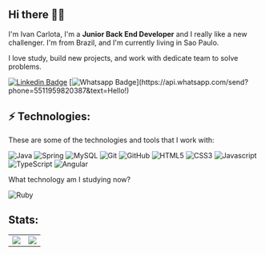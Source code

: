 ## Hi there 📝🚀
I'm Ivan Carlota, I'm a **Junior Back End Developer** and I really like a new challenger. I'm from Brazil, and I'm currently living in Sao Paulo.

I love study, build new projects, and work with dedicate team to solve problems.

[![Linkedin Badge](https://img.shields.io/badge/-LinkedIn-blue?style=flat-square&logo=Linkedin&logoColor=white&link=https://www.linkedin.com/in/ivan-carlota/)](https://www.linkedin.com/in/ivan-carlota/)
[![Whatsapp Badge](https://img.shields.io/badge/-Whatsapp-4CA143?style=flat-square&labelColor=4CA143&logo=whatsapp&logoColor=white&link=https://api.whatsapp.com/send?phone=5511959820387&text=Hello!)](https://api.whatsapp.com/send?phone=5511959820387&text=Hello!)

## ⚡ Technologies:

These are some of the technologies and tools that I work with:

![Java](https://img.shields.io/badge/-Java-007396?style=flat-square&logo=java&logoColor=white)
![Spring](https://img.shields.io/badge/-Spring-6DB33F?style=flat-square&logo=spring&logoColor=white)
![MySQL](https://img.shields.io/badge/-MySQL-4479A1?style=flat-square&logo=mysql&logoColor=white)
![Git](https://img.shields.io/badge/-Git-black?style=flat-square&logo=git)
![GitHub](https://img.shields.io/badge/-GitHub-181717?style=flat-square&logo=github)
![HTML5](https://img.shields.io/badge/-HTML5-dd4b25?style=flat-square&logo=html5&logoColor=white)
![CSS3](https://img.shields.io/badge/-CSS3-0062b0?style=flat-square&logo=css3)
![Javascript](https://img.shields.io/badge/-Javascript-efd81d?style=flat-square&logo=javascript&logoColor=white)
![TypeScript](https://img.shields.io/badge/TypeScript-007ACC?style=flat-square&logo=typescript&logoColor=white)
![Angular](https://img.shields.io/badge/-Angular-DD0031?style=flat-square&logo=angular)

What technology am I studying now?

![Ruby](https://img.shields.io/badge/-RUBY-a91401?style=flat-square&logo=ruby)

## Stats:
<table border="0">
  <tr>
    <td>
      <img src="https://github-readme-stats.vercel.app/api?username=IvanCarlota&show_icons=true">
    </td>
    <td>
      <img src="https://github-readme-stats.vercel.app/api/top-langs/?username=IvanCarlota&langs_count=9&show">
    </td>  
  </tr>
 </table>






